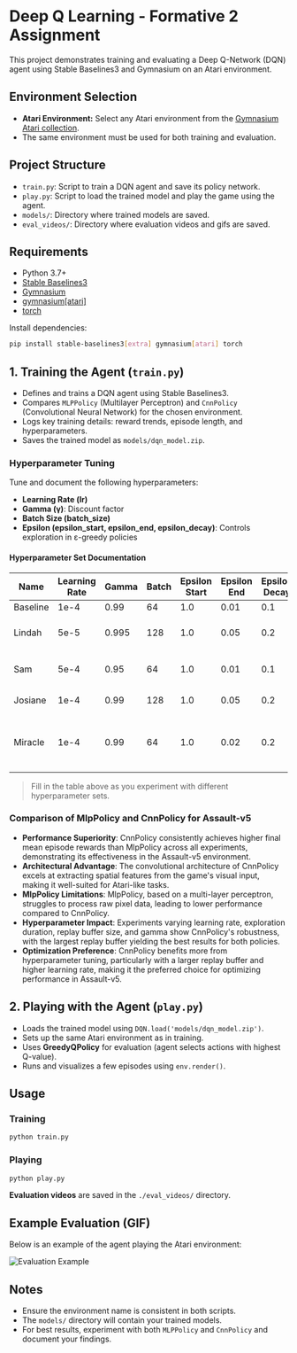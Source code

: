 # Deep Q Learning - Formative 2 Assignment

This project demonstrates training and evaluating a Deep Q-Network (DQN) agent using Stable Baselines3 and Gymnasium on an Atari environment.

## Environment Selection
- **Atari Environment:** Select any Atari environment from the [Gymnasium Atari collection](https://gymnasium.farama.org/environments/atari/).
- The same environment must be used for both training and evaluation.

## Project Structure
- `train.py`: Script to train a DQN agent and save its policy network.
- `play.py`: Script to load the trained model and play the game using the agent.
- `models/`: Directory where trained models are saved.
- `eval_videos/`: Directory where evaluation videos and gifs are saved.

## Requirements
- Python 3.7+
- [Stable Baselines3](https://stable-baselines3.readthedocs.io/)
- [Gymnasium](https://gymnasium.farama.org/)
- [gymnasium[atari]](https://gymnasium.farama.org/environments/atari/)
- [torch](https://pytorch.org/)

Install dependencies:
```bash
pip install stable-baselines3[extra] gymnasium[atari] torch
```

## 1. Training the Agent (`train.py`)

- Defines and trains a DQN agent using Stable Baselines3.
- Compares `MLPPolicy` (Multilayer Perceptron) and `CnnPolicy` (Convolutional Neural Network) for the chosen environment.
- Logs key training details: reward trends, episode length, and hyperparameters.
- Saves the trained model as `models/dqn_model.zip`.

### Hyperparameter Tuning
Tune and document the following hyperparameters:
- **Learning Rate (lr)**
- **Gamma (γ)**: Discount factor
- **Batch Size (batch_size)**
- **Epsilon (epsilon_start, epsilon_end, epsilon_decay)**: Controls exploration in ε-greedy policies

#### Hyperparameter Set Documentation

| Name     | Learning Rate | Gamma | Batch | Epsilon Start | Epsilon End | Epsilon Decay | Train Freq | Total Timesteps | Buffer Size | Target Interval | Noted Behaviour                        | Mean Reward |
|----------|---------------|-------|-------|---------------|-------------|---------------|------------|-----------------|-------------|----------------|-----------------------------------------|-------------|
| Baseline | 1e-4          | 0.99  | 64    | 1.0           | 0.01        | 0.1           | 4          | 100,000         | 100,000     | 1000           |                                         |             |
| Lindah   | 5e-5          | 0.995 | 128   | 1.0           | 0.05        | 0.2           | 8          | 100,000         | 200,000     | 5000           | Added gradient clipping (max_grad_norm=10) |             |
| Sam      | 5e-4          | 0.95  | 64    | 1.0           | 0.01        | 0.1           | 4          | 100,000         | 500,000     | 1000           | Increased learning rate and buffer size and improved    | 554.26      |
| Josiane  | 1e-4          | 0.99  | 128   | 1.0           | 0.05        | 0.2           | 8          | 100,000         | 200,000     | 5000           | Improved performance                    | 722         |
| Miracle   | 1e-4          | 0.99  | 64    | 1.0           | 0.02        | 0.2           | 4          | 100,000            | 200,000     | 1000           | Larger batch, buffer, more exploration, longer learning_starts, n_stack=4 |             |

> Fill in the table above as you experiment with different hyperparameter sets.

### Comparison of MlpPolicy and CnnPolicy for Assault-v5

- **Performance Superiority**: CnnPolicy consistently achieves higher final mean episode rewards than MlpPolicy across all experiments, demonstrating its effectiveness in the Assault-v5 environment.
- **Architectural Advantage**: The convolutional architecture of CnnPolicy excels at extracting spatial features from the game's visual input, making it well-suited for Atari-like tasks.
- **MlpPolicy Limitations**: MlpPolicy, based on a multi-layer perceptron, struggles to process raw pixel data, leading to lower performance compared to CnnPolicy.
- **Hyperparameter Impact**: Experiments varying learning rate, exploration duration, replay buffer size, and gamma show CnnPolicy's robustness, with the largest replay buffer yielding the best results for both policies.
- **Optimization Preference**: CnnPolicy benefits more from hyperparameter tuning, particularly with a larger replay buffer and higher learning rate, making it the preferred choice for optimizing performance in Assault-v5.

## 2. Playing with the Agent (`play.py`)

- Loads the trained model using `DQN.load('models/dqn_model.zip')`.
- Sets up the same Atari environment as in training.
- Uses **GreedyQPolicy** for evaluation (agent selects actions with highest Q-value).
- Runs and visualizes a few episodes using `env.render()`.

## Usage

### Training
```bash
python train.py
```

### Playing
```bash
python play.py
```

**Evaluation videos** are saved in the `./eval_videos/` directory. 

## Example Evaluation (GIF)

Below is an example of the agent playing the Atari environment:

![Evaluation Example](eval_videos/eval-episode.gif)

## Notes
- Ensure the environment name is consistent in both scripts.
- The `models/` directory will contain your trained models.
- For best results, experiment with both `MLPPolicy` and `CnnPolicy` and document your findings.

